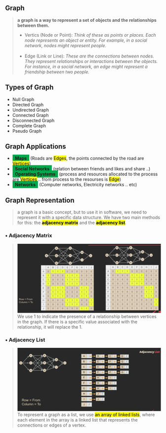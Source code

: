 ## Graph
> **a graph is a way to represent a set of objects and the relationships between them.**
>
> - Vertics (Node or Point): _Think of these as points or places. Each node represents an object or entity. For example, in a social network, nodes might represent people._ <br/><br/>
> - Edge (Link or Line): _These are the connections between nodes. They represent relationships or interactions between the objects. For instance, in a social network, an edge might represent a friendship between two people._

## Types of Graph

- Null Graph
- Directed Graph
- Undirected Graph
- Connected Graph
- Disconnected Graph
- Complete Graph
- Pseudo Graph

## Graph Applications

- <span style="background-color: #02a64c; padding:3px 8px;">**Maps**</span> (Roads are <mark>Edges</mark>, the points connected by the road are <mark>Vertices</mark>)
- <span style="background-color: #02a64c; padding:3px 8px;">**Social Networks**</span> (relation between friends and likes and share ..)
- <span style="background-color: #02a64c; padding:3px 8px;">**Operating Systems**</span> (process and resources allocated to the process are <mark>Vertices</mark> .. from process to the resourses is <mark>Edge</mark>)
- <span style="background-color: #02a64c; padding:3px 8px;">**Networks**</span> (Computer networks, Electricity networks .. etc)

## Graph Representation

> a graph is a basic concept, but to use it in software, we need to represent it with a specific data structure. We have two main methods for this: the <mark>**adjacency matrix**</mark> and the <mark>**adjacency list**</mark>.

### • Adjacency Matrix

> ![Adjacency matrix](Adjacency_matrix.png)
> We use 1 to indicate the presence of a relationship between vertices in the graph. If there is a specific value associated with the relationship, it will replace the 1.

### • Adjacency List

> ![Adjacency List](Adjacency_list.png)
> To represent a graph as a list, we use <mark>an array of linked lists</mark>, where each element in the array is a linked list that represents the connections or edges of a vertex.
